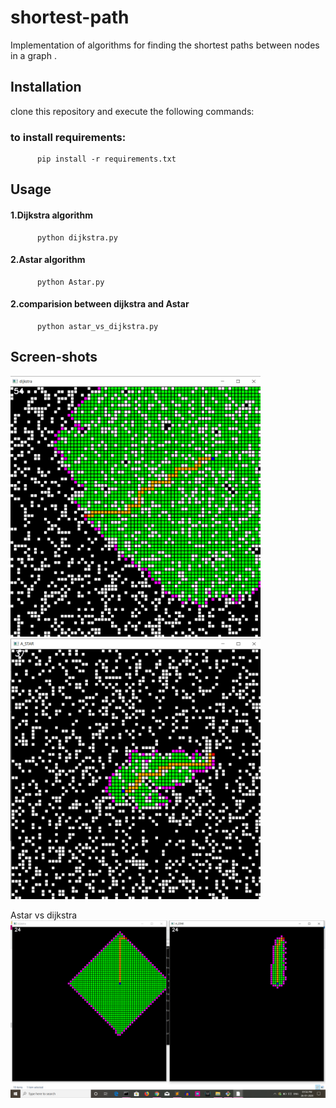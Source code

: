 # shortest-path
Implementation of algorithms for finding the shortest paths between nodes in a graph .

## Installation
clone this repository and execute the following commands:
   ### to install requirements:
          pip install -r requirements.txt 
## Usage
   ####        1.Dijkstra algorithm
          python dijkstra.py
   ####        2.Astar algorithm
          python Astar.py
                 
   ####        2.comparision between dijkstra and Astar
          python astar_vs_dijkstra.py
                 
                 
## Screen-shots
<img src="./screenShots/dijkstra1.png" width="400"/> <img src="./screenShots/astar2.png" width="400"/>




Astar vs dijkstra
<img src="./screenShots/astardijkstra.png" width="800">



